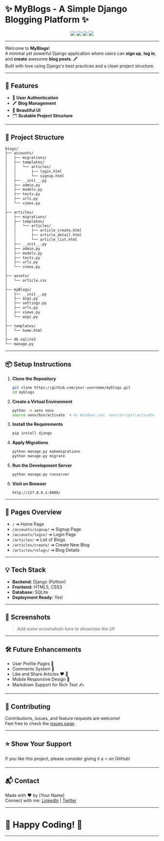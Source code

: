 # ✨ MyBlogs - A Simple Django Blogging Platform ✨

<p align="center">
  <img src="https://img.shields.io/badge/Build-Django-092E20?style=for-the-badge&logo=django&logoColor=white" />
  <img src="https://img.shields.io/badge/Language-Python-3776AB?style=for-the-badge&logo=python&logoColor=white" />
  <img src="https://img.shields.io/badge/License-MIT-green?style=for-the-badge" />
  <img src="https://img.shields.io/badge/Made%20with-%E2%9D%A4-red?style=for-the-badge" />
</p>

---

Welcome to **MyBlogs**!  
A minimal yet powerful Django application where users can **sign up**, **log in**, and **create** awesome **blog posts**. 🖍️  
Built with love using Django's best practices and a clean project structure.

---

## 🚀 Features

- 🔐 **User Authentication**  
- 🖍️ **Blog Management**  
- 🌈 **Beautiful UI**  
- 🗂️ **Scalable Project Structure**

---

## 🏧 Project Structure

```bash
blogs/
├── accounts/
│   ├── migrations/
│   ├── templates/
│   │   └── articles/
│   │       ├── login.html
│   │       └── signup.html
│   ├── __init__.py
│   ├── admin.py
│   ├── models.py
│   ├── tests.py
│   ├── urls.py
│   └── views.py
│
├── articles/
│   ├── migrations/
│   ├── templates/
│   │   └── articles/
│   │       ├── article_create.html
│   │       ├── article_detail.html
│   │       └── article_list.html
│   ├── __init__.py
│   ├── admin.py
│   ├── models.py
│   ├── tests.py
│   ├── urls.py
│   └── views.py
│
├── assets/
│   └── article.css
│
├── myBlogs/
│   ├── __init__.py
│   ├── asgi.py
│   ├── settings.py
│   ├── urls.py
│   ├── views.py
│   └── wsgi.py
│
├── templates/
│   └── home.html
│
├── db.sqlite3
└── manage.py
```

---

## 📦 Setup Instructions

1. **Clone the Repository**
   ```bash
   git clone https://github.com/your-username/myblogs.git
   cd myblogs
   ```

2. **Create a Virtual Environment**
   ```bash
   python -m venv venv
   source venv/bin/activate  # On Windows use: venv\Scripts\activate
   ```

3. **Install the Requirements**
   ```bash
   pip install django
   ```

4. **Apply Migrations**
   ```bash
   python manage.py makemigrations
   python manage.py migrate
   ```

5. **Run the Development Server**
   ```bash
   python manage.py runserver
   ```

6. **Visit on Browser**
   ```
   http://127.0.0.1:8000/
   ```

---

## 📄 Pages Overview

- `/` ➔ Home Page
- `/accounts/signup/` ➔ Signup Page
- `/accounts/login/` ➔ Login Page
- `/articles/` ➔ List of Blogs
- `/articles/create/` ➔ Create New Blog
- `/articles/<slug>/` ➔ Blog Details

---

## 💡 Tech Stack

- **Backend:** Django (Python)
- **Frontend:** HTML5, CSS3
- **Database:** SQLite
- **Deployment Ready:** Yes!

---

## 🎨 Screenshots

> _Add some screenshots here to showcase the UI!_

---

## 🛠️ Future Enhancements

- User Profile Pages 👤
- Comments System 💬
- Like and Share Articles ❤️ 🔄
- Mobile Responsive Design 📱
- Markdown Support for Rich Text ✍️

---

## 🤝 Contributing

Contributions, issues, and feature requests are welcome!  
Feel free to check the [issues page](https://github.com/your-username/myblogs/issues).

---

## ⭐ Show Your Support

If you like this project, please consider giving it a ⭐ on GitHub!

---

## 📬 Contact

Made with ❤️ by [Your Name]  
Connect with me: [LinkedIn](https://linkedin.com) | [Twitter](https://twitter.com)

---

# 🎯 Happy Coding! 🎯

---

